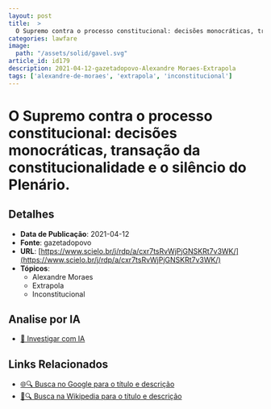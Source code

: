 ```yaml
---
layout: post
title:  > 
  O Supremo contra o processo constitucional: decisões monocráticas, transação da constitucionalidade e o silêncio do Plenário.
categories: lawfare
image: 
  path: "/assets/solid/gavel.svg"
article_id: id179
description: 2021-04-12-gazetadopovo-Alexandre Moraes-Extrapola
tags: ['alexandre-de-moraes', 'extrapola', 'inconstitucional']
---
```


# O Supremo contra o processo constitucional: decisões monocráticas, transação da constitucionalidade e o silêncio do Plenário.

## Detalhes
- **Data de Publicação**: 2021-04-12
- **Fonte**: gazetadopovo
- **URL**: [https://www.scielo.br/j/rdp/a/cxr7tsRvWjPjGNSKRt7v3WK/](https://www.scielo.br/j/rdp/a/cxr7tsRvWjPjGNSKRt7v3WK/)
- **Tópicos**:
  - Alexandre Moraes
  - Extrapola
  - Inconstitucional

## Analise por IA
- [🤖 Investigar com IA](https://www.perplexity.ai/search?q=%22not%C3%ADcia%20artigo%20Brasil%22%20O%20Supremo%20contra%20o%20processo%20constitucional%3A%20decis%C3%B5es%20monocr%C3%A1ticas%2C%20transa%C3%A7%C3%A3o%20da%20constitucionalidade%20e%20o%20sil%C3%AAncio%20do%20Plen%C3%A1rio.%20gazetadopovo%202021-04-12)

## Links Relacionados
- [🌐🔍 Busca no Google para o título e descrição](https://www.google.com/search?q=%22not%C3%ADcia%20artigo%20Brasil%22%20O%20Supremo%20contra%20o%20processo%20constitucional%3A%20decis%C3%B5es%20monocr%C3%A1ticas%2C%20transa%C3%A7%C3%A3o%20da%20constitucionalidade%20e%20o%20sil%C3%AAncio%20do%20Plen%C3%A1rio.%20gazetadopovo%202021-04-12)
- [📖🔍 Busca na Wikipedia para o título e descrição](https://pt.wikipedia.org/w/index.php?search=%22not%C3%ADcia%20artigo%20Brasil%22%20O%20Supremo%20contra%20o%20processo%20constitucional%3A%20decis%C3%B5es%20monocr%C3%A1ticas%2C%20transa%C3%A7%C3%A3o%20da%20constitucionalidade%20e%20o%20sil%C3%AAncio%20do%20Plen%C3%A1rio.%20gazetadopovo%202021-04-12)

